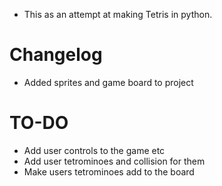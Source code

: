 - This as an attempt at making Tetris in python.

# Changelog
- Added sprites and game board to project

# TO-DO
- Add user controls to the game etc
- Add user tetrominoes and collision for them
- Make users tetrominoes add to the board